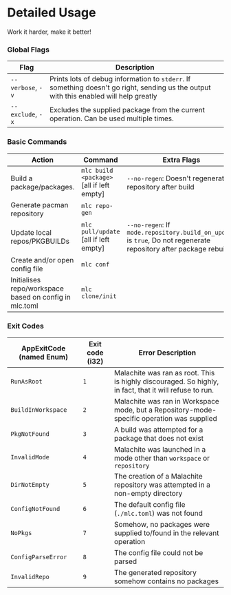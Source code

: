 # Detailed Usage
Work it harder, make it better! 

### Global Flags

| Flag              | Description                                                                                                                            |
|-------------------|----------------------------------------------------------------------------------------------------------------------------------------|
| `--verbose`, `-v` | Prints lots of debug information to `stderr`. If something doesn't go right, sending us the output with this enabled will help greatly |
| `--exclude`, `-x` | Excludes the supplied package from the current operation. Can be used multiple times.                                                  |

### Basic Commands

| Action                                                 | Command                                   | Extra Flags                                                                                                      |
|--------------------------------------------------------|-------------------------------------------|------------------------------------------------------------------------------------------------------------------|
| Build a package/packages.                              | `mlc build <package>` [all if left empty] | `--no-regen`: Doesn't regenerate repository after build                                                          |
| Generate pacman repository                             | `mlc repo-gen`                            |                                                                                                                  |
| Update local repos/PKGBUILDs                           | `mlc pull/update` [all if left empty]     | `--no-regen`: If `mode.repository.build_on_update` is `true`, Do not regenerate repository after package rebuild |
| Create and/or open config file                         | `mlc conf`                                |                                                                                                                  |
| Initialises repo/workspace based on config in mlc.toml | `mlc clone/init`                          |                                                                                                                  |

### Exit Codes

| AppExitCode (named Enum) | Exit code (i32) | Error Description                                                                                      |
|--------------------------|-----------------|--------------------------------------------------------------------------------------------------------|
| `RunAsRoot`              | `1`             | Malachite was ran as root. This is highly discouraged. So highly, in fact, that it will refuse to run. |
| `BuildInWorkspace`       | `2`             | Malachite was ran in Workspace mode, but a Repository-mode-specific operation was supplied             |
| `PkgNotFound`            | `3`             | A build was attempted for a package that does not exist                                                |
| `InvalidMode`            | `4`             | Malachite was launched in a mode other than `workspace` or `repository`                                |
| `DirNotEmpty`            | `5`             | The creation of a Malachite repository was attempted in a non-empty directory                          |
| `ConfigNotFound`         | `6`             | The default config file (`./mlc.toml`) was not found                                                   |
| `NoPkgs`                 | `7`             | Somehow, no packages were supplied to/found in the relevant operation                                  |
| `ConfigParseError`       | `8`             | The config file could not be parsed                                                                    |
| `InvalidRepo`            | `9`             | The generated repository somehow contains no packages                                                  |




